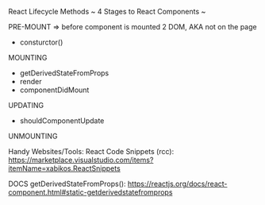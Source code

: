 React Lifecycle Methods
~ 4 Stages to React Components ~

PRE-MOUNT => before component is mounted 2 DOM, AKA not on the page
- consturctor()


MOUNTING
- getDerivedStateFromProps
- render
- componentDidMount

UPDATING
- shouldComponentUpdate


UNMOUNTING


Handy Websites/Tools:
React Code Snippets (rcc): https://marketplace.visualstudio.com/items?itemName=xabikos.ReactSnippets

DOCS getDerivedStateFromProps(): https://reactjs.org/docs/react-component.html#static-getderivedstatefromprops